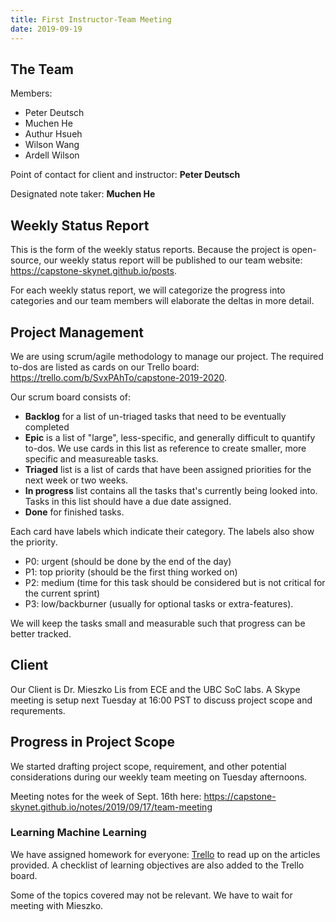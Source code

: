 ```yaml
---
title: First Instructor-Team Meeting
date: 2019-09-19
---
```


## The Team


Members:

- Peter Deutsch
- Muchen He
- Authur Hsueh
- Wilson Wang
- Ardell Wilson

Point of contact for client and instructor: **Peter Deutsch**

Designated note taker: **Muchen He**

## Weekly Status Report

This is the form of the weekly status reports. Because the project is open-source, our weekly status report will be published to our team website: <https://capstone-skynet.github.io/posts>.

For each weekly status report, we will categorize the progress into categories and our team members will elaborate the deltas in more detail.

## Project Management

We are using scrum/agile methodology to manage our project. The required to-dos are listed as cards on our Trello board: <https://trello.com/b/SvxPAhTo/capstone-2019-2020>.

Our scrum board consists of:

- **Backlog** for a list of un-triaged tasks that need to be eventually completed
- **Epic** is a list of "large", less-specific, and generally difficult to quantify to-dos. We use cards in this list as reference to create smaller, more specific and measureable tasks.
- **Triaged** list is a list of cards that have been assigned priorities for the next week or two weeks. 
- **In progress** list contains all the tasks that's currently being looked into. Tasks in this list should have a due date assigned.
- **Done** for finished tasks.

Each card have labels which indicate their category. The labels also show the priority.

- P0: urgent (should be done by the end of the day)
- P1: top priority (should be the first thing worked on)
- P2: medium (time for this task should be considered but is not critical for the current sprint)
- P3: low/backburner (usually for optional tasks or extra-features).

We will keep the tasks small and measurable such that progress can be better tracked.

## Client

Our Client is Dr. Mieszko Lis from ECE and the UBC SoC labs. A Skype meeting is setup next Tuesday at 16:00 PST to discuss project scope and requrements.

## Progress in Project Scope

We started drafting project scope, requirement, and other potential considerations during our weekly team meeting on Tuesday afternoons.

Meeting notes for the week of Sept. 16th here: <https://capstone-skynet.github.io/notes/2019/09/17/team-meeting>

### Learning Machine Learning

We have assigned homework for everyone: [Trello](https://trello.com/b/SvxPAhTo/capstone-2019-2020) to read up on the articles provided. A checklist of learning objectives are also added to the Trello board.

Some of the topics covered may not be relevant. We have to wait for meeting with Mieszko.
